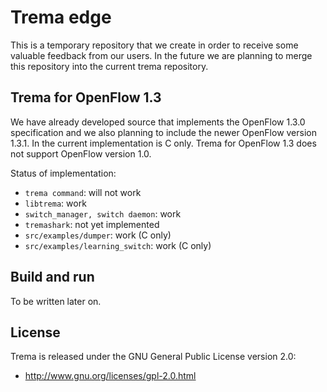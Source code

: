 # Trema edge

This is a temporary repository that we create in order to receive some
valuable feedback from our users. In the future we are planning to
merge this repository into the current trema repository.

## Trema for OpenFlow 1.3

We have already developed source that implements the OpenFlow 1.3.0
specification and we also planning to include the newer OpenFlow
version 1.3.1.
In the current implementation is C only.
Trema for OpenFlow 1.3 does not support OpenFlow version 1.0.

Status of implementation:

* `trema command`: will not work
* `libtrema`: work
* `switch_manager, switch daemon`: work
* `tremashark`: not yet implemented
* `src/examples/dumper`: work (C only)
* `src/examples/learning_switch`: work (C only)

## Build and run

To be written later on.

License
-------

Trema is released under the GNU General Public License version 2.0:

* http://www.gnu.org/licenses/gpl-2.0.html

